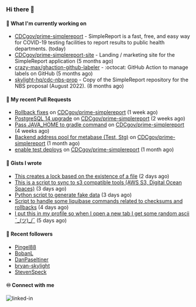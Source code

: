 ### Hi there 👋

#### 🚀 What I'm currently working on

- [CDCgov/prime-simplereport](https://github.com/CDCgov/prime-simplereport) - SimpleReport is a fast, free, and easy way for COVID-19 testing facilities to report results to public health departments. (today)
- [CDCgov/prime-simplereport-site](https://github.com/CDCgov/prime-simplereport-site) - Landing / marketing site for the SimpleReport application (5 months ago)
- [crazy-max/ghaction-github-labeler](https://github.com/crazy-max/ghaction-github-labeler) - :octocat: GitHub Action to manage labels on GitHub (5 months ago)
- [skylight-hq/cdc-nbs-prop](https://github.com/skylight-hq/cdc-nbs-prop) - Copy of the SimpleReport repository for the NBS proposal (August 2022). (8 months ago)

#### 🔨 My recent Pull Requests

- [Rollback fixes](https://github.com/CDCgov/prime-simplereport/pull/5536) on [CDCgov/prime-simplereport](https://github.com/CDCgov/prime-simplereport) (1 week ago)
- [PostgreSQL 14 upgrade](https://github.com/CDCgov/prime-simplereport/pull/5514) on [CDCgov/prime-simplereport](https://github.com/CDCgov/prime-simplereport) (2 weeks ago)
- [Pass JAVA_HOME to gradle command](https://github.com/CDCgov/prime-simplereport/pull/5454) on [CDCgov/prime-simplereport](https://github.com/CDCgov/prime-simplereport) (4 weeks ago)
- [Backend address pool for metabase (Test, Stg)](https://github.com/CDCgov/prime-simplereport/pull/5425) on [CDCgov/prime-simplereport](https://github.com/CDCgov/prime-simplereport) (1 month ago)
- [enable test deploys](https://github.com/CDCgov/prime-simplereport/pull/5410) on [CDCgov/prime-simplereport](https://github.com/CDCgov/prime-simplereport) (1 month ago)

#### 📓 Gists I wrote

- [This creates a lock based on the existence of a file](https://gist.github.com/6bb524c02a636a478f49d7387f57869b) (2 days ago)
- [This is a script to sync to s3 compatible tools (AWS S3, Digital Ocean Spaces)](https://gist.github.com/7a42ab3b5203a9eca579f0a80a9dc63b) (3 days ago)
- [Python script to generate fake data](https://gist.github.com/ea13a03b628e2d682334c0adf38400c5) (3 days ago)
- [Script to handle some liquibase commands related to checksums and rollbacks](https://gist.github.com/ac68b4781c7c500bf5c2aa9bd4aaff7c) (4 days ago)
- [I put this in my profile so when I open a new tab I get some random ascii ¯\_(ツ)_/¯](https://gist.github.com/83356d96cf13b233743234e44baa31a9) (5 days ago)

#### 👯 Recent followers

- [Pingel88](https://github.com/Pingel88)
- [BobanL](https://github.com/BobanL)
- [DanPaseltiner](https://github.com/DanPaseltiner)
- [bryan-skylight](https://github.com/bryan-skylight)
- [StevenSpeck](https://github.com/StevenSpeck)

#### ♾️ Connect with me
[<img align="left" alt="linked-in" src="https://img.shields.io/badge/linkedin-%230077B5.svg?&style=for-the-badge&logo=linkedin&logoColor=white" />](https://www.linkedin.com/in/alismx)
